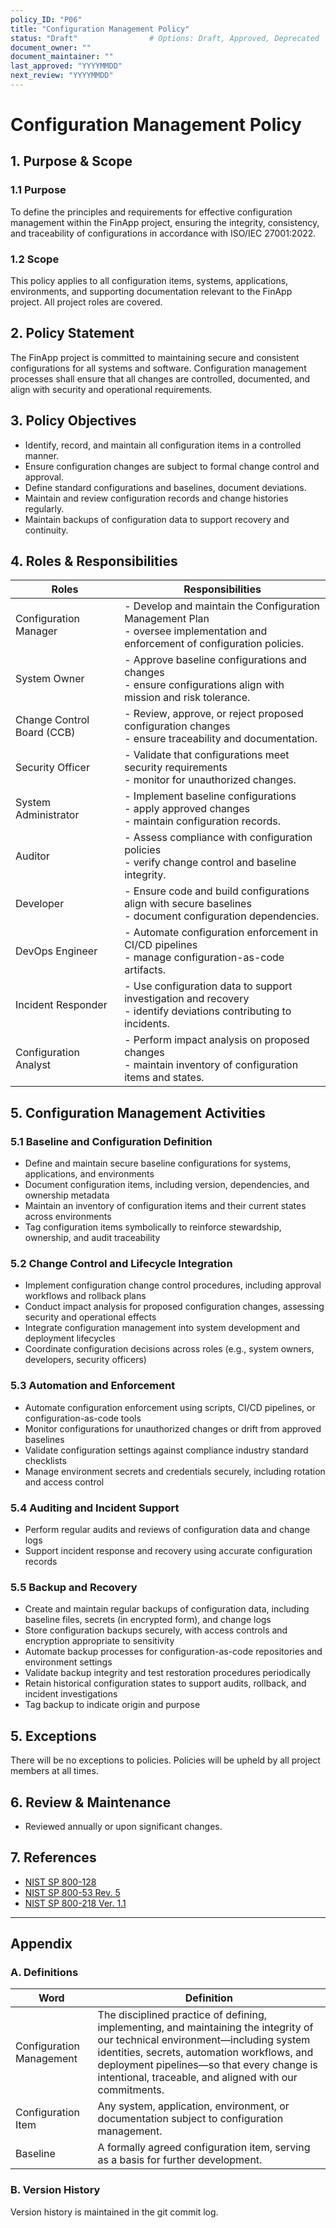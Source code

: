 ```yaml
---
policy_ID: "P06"
title: "Configuration Management Policy"
status: "Draft"                # Options: Draft, Approved, Deprecated
document_owner: ""
document_maintainer: ""
last_approved: "YYYYMMDD"
next_review: "YYYYMMDD"
---
```

# Configuration Management Policy

## 1. Purpose & Scope

### 1.1 Purpose
To define the principles and requirements for effective configuration management within the FinApp project, ensuring the integrity, consistency, and traceability of configurations in accordance with ISO/IEC 27001:2022.

### 1.2 Scope
This policy applies to all configuration items, systems, applications, environments, and supporting documentation relevant to the FinApp project. All project roles are covered.

## 2. Policy Statement
The FinApp project is committed to maintaining secure and consistent configurations for all systems and software. Configuration management processes shall ensure that all changes are controlled, documented, and align with security and operational requirements.

## 3. Policy Objectives
- Identify, record, and maintain all configuration items in a controlled manner.
- Ensure configuration changes are subject to formal change control and approval.
- Define standard configurations and baselines, document deviations.
- Maintain and review configuration records and change histories regularly.
- Maintain backups of configuration data to support recovery and continuity.

## 4. Roles & Responsibilities

| Roles | Responsibilities |
|-------|------------------|
| Configuration Manager | - Develop and maintain the Configuration Management Plan <br> - oversee implementation and enforcement of configuration policies. |
| System Owner | - Approve baseline configurations and changes <br> - ensure configurations align with mission and risk tolerance. |
| Change Control Board (CCB) | - Review, approve, or reject proposed configuration changes <br> - ensure traceability and documentation. |
| Security Officer | - Validate that configurations meet security requirements <br> - monitor for unauthorized changes. |
| System Administrator | - Implement baseline configurations <br> - apply approved changes <br> - maintain configuration records. |
| Auditor | - Assess compliance with configuration policies <br> - verify change control and baseline integrity. |
| Developer | - Ensure code and build configurations align with secure baselines <br> - document configuration dependencies. |
| DevOps Engineer | - Automate configuration enforcement in CI/CD pipelines <br> - manage configuration-as-code artifacts. |
| Incident Responder | - Use configuration data to support investigation and recovery <br> - identify deviations contributing to incidents. |
| Configuration Analyst | - Perform impact analysis on proposed changes <br> - maintain inventory of configuration items and states. |


## 5. Configuration Management Activities

### 5.1 Baseline and Configuration Definition

- Define and maintain secure baseline configurations for systems, applications, and environments  
- Document configuration items, including version, dependencies, and ownership metadata  
- Maintain an inventory of configuration items and their current states across environments  
- Tag configuration items symbolically to reinforce stewardship, ownership, and audit traceability  

### 5.2 Change Control and Lifecycle Integration

- Implement configuration change control procedures, including approval workflows and rollback plans  
- Conduct impact analysis for proposed configuration changes, assessing security and operational effects  
- Integrate configuration management into system development and deployment lifecycles  
- Coordinate configuration decisions across roles (e.g., system owners, developers, security officers)  

### 5.3 Automation and Enforcement

- Automate configuration enforcement using scripts, CI/CD pipelines, or configuration-as-code tools  
- Monitor configurations for unauthorized changes or drift from approved baselines  
- Validate configuration settings against compliance industry standard checklists  
- Manage environment secrets and credentials securely, including rotation and access control  

### 5.4 Auditing and Incident Support

- Perform regular audits and reviews of configuration data and change logs  
- Support incident response and recovery using accurate configuration records  

### 5.5 Backup and Recovery

- Create and maintain regular backups of configuration data, including baseline files, secrets (in encrypted form), and change logs  
- Store configuration backups securely, with access controls and encryption appropriate to sensitivity  
- Automate backup processes for configuration-as-code repositories and environment settings  
- Validate backup integrity and test restoration procedures periodically  
- Retain historical configuration states to support audits, rollback, and incident investigations  
- Tag backup to indicate origin and purpose  

## 5. Exceptions
There will be no exceptions to policies. Policies will be upheld by all project members at all times.

## 6. Review & Maintenance
* Reviewed annually or upon significant changes.

## 7. References
- [NIST SP 800-128](https://nvlpubs.nist.gov/nistpubs/SpecialPublications/NIST.SP.800-128.pdf)  
- [NIST SP 800-53 Rev. 5](https://nvlpubs.nist.gov/nistpubs/SpecialPublications/NIST.SP.800-53r5.pdf)
- [NIST SP 800-218 Ver. 1.1](https://nvlpubs.nist.gov/nistpubs/SpecialPublications/NIST.SP.800-218.pdf)

---

## Appendix

### A. Definitions
| Word                | Definition                                                                 |
|---------------------|----------------------------------------------------------------------------|
| Configuration Management | The disciplined practice of defining, implementing, and maintaining the integrity of our technical environment—including system identities, secrets, automation workflows, and deployment pipelines—so that every change is intentional, traceable, and aligned with our commitments. |
| Configuration Item  | Any system, application, environment, or documentation subject to configuration management. |
| Baseline            | A formally agreed configuration item, serving as a basis for further development.|

### B. Version History
Version history is maintained in the git commit log.


